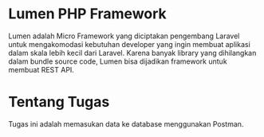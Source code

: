 # Lumen PHP Framework
Lumen adalah Micro Framework yang diciptakan pengembang Laravel untuk mengakomodasi kebutuhan developer yang ingin membuat aplikasi dalam skala lebih kecil dari Laravel. Karena banyak library yang dihilangkan dalam bundle source code, Lumen bisa dijadikan framework untuk membuat REST API.

# Tentang Tugas
Tugas ini adalah memasukan data ke database menggunakan Postman.
